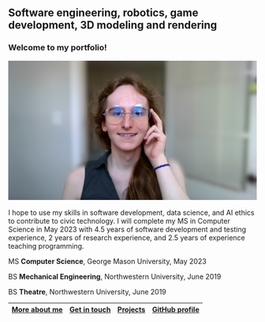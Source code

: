<h2>Software engineering, robotics, game development, 3D modeling and rendering</h2>

### Welcome to my portfolio!

![Wren_McQueary_Office_Photo_1_Blurred.png](/images/Wren_McQueary_Office_Photo_1_Blurred.png "Wren_McQueary_Office_Photo_1_Blurred.png")

I hope to use my skills in software development, data science, and AI ethics to contribute to civic technology.  I will complete my MS in Computer Science in May 2023 with 4.5 years of software development and testing experience, 2 years of research experience, and 2.5 years of experience teaching programming.

MS **Computer Science**, George Mason University, May 2023

BS **Mechanical Engineering**, Northwestern University, June 2019

BS **Theatre**, Northwestern University, June 2019

| [More about me](https://WrenMcQueary.github.io/about)      | [Get in touch](https://WrenMcQueary.github.io/contact) | [Projects](https://WrenMcQueary.github.io/projects)     | [GitHub profile](https://github.com/WrenMcQueary) |
| :---:        |    :----:   |          :---: |      :---: |
